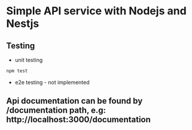 # Simple API service with Nodejs and Nestjs

## Testing
* unit testing
```bash
npm test
```
* e2e testing - not implemented  

## Api documentation can be found by /documentation path, e.g: http://localhost:3000/documentation
